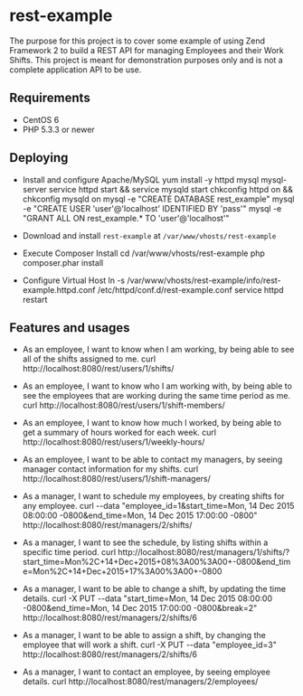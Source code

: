 # rest-example
The purpose for this project is to cover some example of using Zend Framework 2 to build a REST API for managing Employees and their Work Shifts.  This project is meant for demonstration purposes only and is not a complete application API to be use.

## Requirements
* CentOS 6
* PHP 5.3.3 or newer

## Deploying
* Install and configure Apache/MySQL
    yum install -y httpd mysql mysql-server
    service httpd start && service mysqld start
    chkconfig httpd on && chkconfig mysqld on
    mysql -e "CREATE DATABASE rest_example"
    mysql -e "CREATE USER 'user'@'localhost' IDENTIFIED BY 'pass'"
    mysql -e "GRANT ALL ON rest_example.* TO 'user'@'localhost'"

* Download and install `rest-example` at `/var/www/vhosts/rest-example`

* Execute Composer Install
    cd /var/www/vhosts/rest-example
    php composer.phar install
	
* Configure Virtual Host
    ln -s /var/www/vhosts/rest-example/info/rest-example.httpd.conf /etc/httpd/conf.d/rest-example.conf
    service httpd restart
	
## Features and usages
* As an employee, I want to know when I am working, by being able to see all of the shifts assigned to me.
    curl http://localhost:8080/rest/users/1/shifts/

* As an employee, I want to know who I am working with, by being able to see the employees that are working during the same time period as me.
    curl http://localhost:8080/rest/users/1/shift-members/
	
* As an employee, I want to know how much I worked, by being able to get a summary of hours worked for each week.
    curl http://localhost:8080/rest/users/1/weekly-hours/
	
* As an employee, I want to be able to contact my managers, by seeing manager contact information for my shifts.
    curl http://localhost:8080/rest/users/1/shift-managers/
	
* As a manager, I want to schedule my employees, by creating shifts for any employee.
    curl --data "employee_id=1&start_time=Mon, 14 Dec 2015 08:00:00 -0800&end_time=Mon, 14 Dec 2015 17:00:00 -0800" http://localhost:8080/rest/managers/2/shifts/
	
* As a manager, I want to see the schedule, by listing shifts within a specific time period.
    curl http://localhost:8080/rest/managers/1/shifts/?start_time=Mon%2C+14+Dec+2015+08%3A00%3A00+-0800&end_time=Mon%2C+14+Dec+2015+17%3A00%3A00+-0800
	
* As a manager, I want to be able to change a shift, by updating the time details.
    curl -X PUT --data "start_time=Mon, 14 Dec 2015 08:00:00 -0800&end_time=Mon, 14 Dec 2015 17:00:00 -0800&break=2" http://localhost:8080/rest/managers/2/shifts/6
	
* As a manager, I want to be able to assign a shift, by changing the employee that will work a shift.
    curl -X PUT --data "employee_id=3" http://localhost:8080/rest/managers/2/shifts/6
	
* As a manager, I want to contact an employee, by seeing employee details.
    curl http://localhost:8080/rest/managers/2/employees/